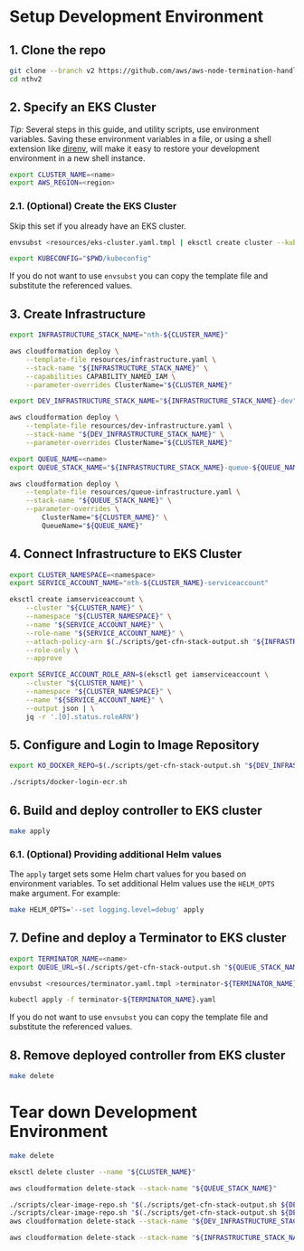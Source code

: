 # Setup Development Environment

## 1. Clone the repo

```sh
git clone --branch v2 https://github.com/aws/aws-node-termination-handler.git nthv2
cd nthv2
```

## 2. Specify an EKS Cluster

*Tip:* Several steps in this guide, and utility scripts, use environment variables. Saving these environment variables in a file, or using a shell extension like [direnv](https://direnv.net), will make it easy to restore your development environment in a new shell instance.

```sh
export CLUSTER_NAME=<name>
export AWS_REGION=<region>
```

### 2.1. (Optional) Create the EKS Cluster

Skip this set if you already have an EKS cluster.

```sh
envsubst <resources/eks-cluster.yaml.tmpl | eksctl create cluster --kubeconfig "${PWD}/kubeconfig" -f -

export KUBECONFIG="$PWD/kubeconfig"
```

If you do not want to use `envsubst` you can copy the template file and substitute the referenced values.

## 3. Create Infrastructure

```sh
export INFRASTRUCTURE_STACK_NAME="nth-${CLUSTER_NAME}"

aws cloudformation deploy \
    --template-file resources/infrastructure.yaml \
    --stack-name "${INFRASTRUCTURE_STACK_NAME}" \
    --capabilities CAPABILITY_NAMED_IAM \
    --parameter-overrides ClusterName="${CLUSTER_NAME}"

export DEV_INFRASTRUCTURE_STACK_NAME="${INFRASTRUCTURE_STACK_NAME}-dev"

aws cloudformation deploy \
    --template-file resources/dev-infrastructure.yaml \
    --stack-name "${DEV_INFRASTRUCTURE_STACK_NAME}" \
    --parameter-overrides ClusterName="${CLUSTER_NAME}"

export QUEUE_NAME=<name>
export QUEUE_STACK_NAME="${INFRASTRUCTURE_STACK_NAME}-queue-${QUEUE_NAME}"

aws cloudformation deploy \
    --template-file resources/queue-infrastructure.yaml \
    --stack-name "${QUEUE_STACK_NAME}" \
    --parameter-overrides \
        ClusterName="${CLUSTER_NAME}" \
        QueueName="${QUEUE_NAME}"
```

## 4. Connect Infrastructure to EKS Cluster

```sh
export CLUSTER_NAMESPACE=<namespace>
export SERVICE_ACCOUNT_NAME="nth-${CLUSTER_NAME}-serviceaccount"

eksctl create iamserviceaccount \
    --cluster "${CLUSTER_NAME}" \
    --namespace "${CLUSTER_NAMESPACE}" \
    --name "${SERVICE_ACCOUNT_NAME}" \
    --role-name "${SERVICE_ACCOUNT_NAME}" \
    --attach-policy-arn $(./scripts/get-cfn-stack-output.sh "${INFRASTRUCTURE_STACK_NAME}" ServiceAccountPolicyARN) \
    --role-only \
    --approve

export SERVICE_ACCOUNT_ROLE_ARN=$(eksctl get iamserviceaccount \
    --cluster "${CLUSTER_NAME}" \
    --namespace "${CLUSTER_NAMESPACE}" \
    --name "${SERVICE_ACCOUNT_NAME}" \
    --output json | \
    jq -r '.[0].status.roleARN')
```

## 5. Configure and Login to Image Repository

```sh
export KO_DOCKER_REPO=$(./scripts/get-cfn-stack-output.sh "${DEV_INFRASTRUCTURE_STACK_NAME}" RepositoryBaseURI)

./scripts/docker-login-ecr.sh
```

## 6. Build and deploy controller to EKS cluster

```sh
make apply
```

### 6.1. (Optional) Providing additional Helm values

The `apply` target sets some Helm chart values for you based on environment variables. To set additional Helm values use the `HELM_OPTS` make argument. For example:

```sh
make HELM_OPTS='--set logging.level=debug' apply
```

## 7. Define and deploy a Terminator to EKS cluster

```sh
export TERMINATOR_NAME=<name>
export QUEUE_URL=$(./scripts/get-cfn-stack-output.sh "${QUEUE_STACK_NAME}" QueueURL)

envsubst <resources/terminator.yaml.tmpl >terminator-${TERMINATOR_NAME}.yaml

kubectl apply -f terminator-${TERMINATOR_NAME}.yaml
```

If you do not want to use `envsubst` you can copy the template file and substitute the referenced values.

## 8. Remove deployed controller from EKS cluster

```sh
make delete
```

# Tear down Development Environment

```sh
make delete

eksctl delete cluster --name "${CLUSTER_NAME}"

aws cloudformation delete-stack --stack-name "${QUEUE_STACK_NAME}"

./scripts/clear-image-repo.sh "$(./scripts/get-cfn-stack-output.sh ${DEV_INFRASTRUCTURE_STACK_NAME} ControllerRepositoryName)"
./scripts/clear-image-repo.sh "$(./scripts/get-cfn-stack-output.sh ${DEV_INFRASTRUCTURE_STACK_NAME} WebhookRepositoryName)"
aws cloudformation delete-stack --stack-name "${DEV_INFRASTRUCTURE_STACK_NAME}"

aws cloudformation delete-stack --stack-name "${INFRASTRUCTURE_STACK_NAME}"
```
